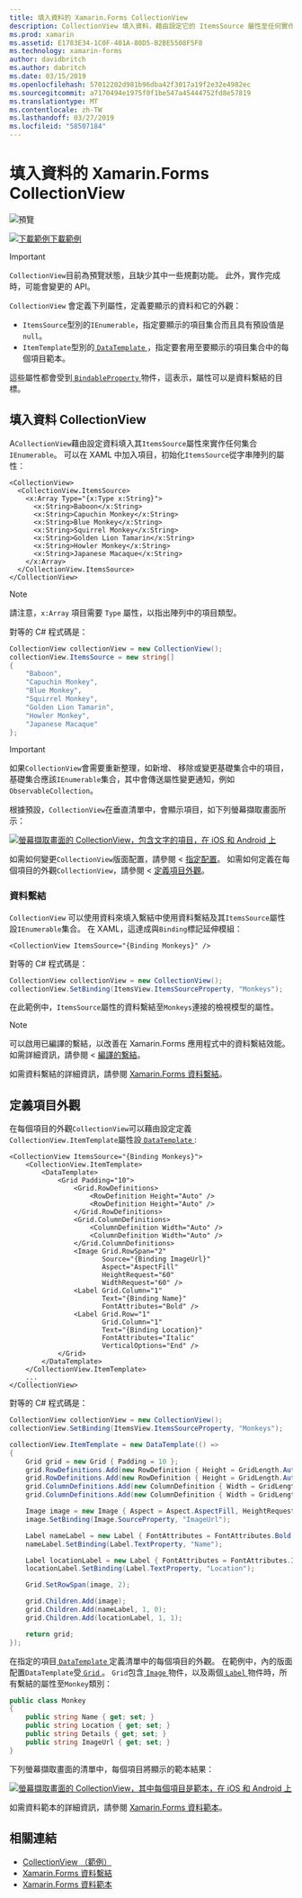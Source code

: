 ```yaml
---
title: 填入資料的 Xamarin.Forms CollectionView
description: CollectionView 填入資料，藉由設定它的 ItemsSource 屬性至任何實作 IEnumerable 的集合。
ms.prod: xamarin
ms.assetid: E1783E34-1C0F-401A-80D5-B2BE5508F5F8
ms.technology: xamarin-forms
author: davidbritch
ms.author: dabritch
ms.date: 03/15/2019
ms.openlocfilehash: 57012202d981b96dba42f3017a19f2e32e4982ec
ms.sourcegitcommit: a7170494e1975f0f1be547a45444752fd8e57819
ms.translationtype: MT
ms.contentlocale: zh-TW
ms.lasthandoff: 03/27/2019
ms.locfileid: "58507184"
---
```

# <a name="populate-xamarinforms-collectionview-with-data"></a>填入資料的 Xamarin.Forms CollectionView

![預覽](~/media/shared/preview.png)

[![下載範例](~/media/shared/download.png)下載範例](https://github.com/xamarin/xamarin-forms-samples/tree/forms40/UserInterface/CollectionViewDemos/)

> [!IMPORTANT]
> `CollectionView`目前為預覽狀態，且缺少其中一些規劃功能。 此外，實作完成時，可能會變更的 API。

`CollectionView` 會定義下列屬性，定義要顯示的資料和它的外觀：

- `ItemsSource`型別的`IEnumerable`，指定要顯示的項目集合而且具有預設值是`null`。
- `ItemTemplate`型別的[ `DataTemplate` ](xref:Xamarin.Forms.DataTemplate)，指定要套用至要顯示的項目集合中的每個項目範本。

這些屬性都會受到[ `BindableProperty` ](xref:Xamarin.Forms.BindableProperty)物件，這表示，屬性可以是資料繫結的目標。

## <a name="populate-a-collectionview-with-data"></a>填入資料 CollectionView

A`CollectionView`藉由設定資料填入其`ItemsSource`屬性來實作任何集合`IEnumerable`。 可以在 XAML 中加入項目，初始化`ItemsSource`從字串陣列的屬性：

```xaml
<CollectionView>
  <CollectionView.ItemsSource>
    <x:Array Type="{x:Type x:String}">
      <x:String>Baboon</x:String>
      <x:String>Capuchin Monkey</x:String>
      <x:String>Blue Monkey</x:String>
      <x:String>Squirrel Monkey</x:String>
      <x:String>Golden Lion Tamarin</x:String>
      <x:String>Howler Monkey</x:String>
      <x:String>Japanese Macaque</x:String>
    </x:Array>
  </CollectionView.ItemsSource>
</CollectionView>
```

> [!NOTE]
> 請注意，`x:Array` 項目需要 `Type` 屬性，以指出陣列中的項目類型。

對等的 C# 程式碼是：

```csharp
CollectionView collectionView = new CollectionView();
collectionView.ItemsSource = new string[]
{
    "Baboon",
    "Capuchin Monkey",
    "Blue Monkey",
    "Squirrel Monkey",
    "Golden Lion Tamarin",
    "Howler Monkey",
    "Japanese Macaque"
};
```

> [!IMPORTANT]
> 如果`CollectionView`會需要重新整理，如新增、 移除或變更基礎集合中的項目，基礎集合應該`IEnumerable`集合，其中會傳送屬性變更通知，例如`ObservableCollection`。

根據預設，`CollectionView`在垂直清單中，會顯示項目，如下列螢幕擷取畫面所示：

[![螢幕擷取畫面的 CollectionView，包含文字的項目，在 iOS 和 Android 上](populate-data-images/text.png "CollectionView 中的文字項目")](populate-data-images/text-large.png#lightbox "CollectionView 中的文字項目")

如需如何變更`CollectionView`版面配置，請參閱 <<c2> [ 指定配置](layout.md)。 如需如何定義在每個項目的外觀`CollectionView`，請參閱 <<c2> [ 定義項目外觀](#define-item-appearance)。

### <a name="data-binding"></a>資料繫結

`CollectionView` 可以使用資料來填入繫結中使用資料繫結及其`ItemsSource`屬性設`IEnumerable`集合。 在 XAML，這達成與`Binding`標記延伸模組：

```xaml
<CollectionView ItemsSource="{Binding Monkeys}" />
```

對等的 C# 程式碼是：

```csharp
CollectionView collectionView = new CollectionView();
collectionView.SetBinding(ItemsView.ItemsSourceProperty, "Monkeys");
```

在此範例中，`ItemsSource`屬性的資料繫結至`Monkeys`連接的檢視模型的屬性。

> [!NOTE]
> 可以啟用已編譯的繫結，以改善在 Xamarin.Forms 應用程式中的資料繫結效能。 如需詳細資訊，請參閱 <<c0> [ 編譯的繫結](~/xamarin-forms/app-fundamentals/data-binding/compiled-bindings.md)。

如需資料繫結的詳細資訊，請參閱 [Xamarin.Forms 資料繫結](~/xamarin-forms/app-fundamentals/data-binding/index.md)。

## <a name="define-item-appearance"></a>定義項目外觀

在每個項目的外觀`CollectionView`可以藉由設定定義`CollectionView.ItemTemplate`屬性設[ `DataTemplate` ](xref:Xamarin.Forms.DataTemplate):

```xaml
<CollectionView ItemsSource="{Binding Monkeys}">
    <CollectionView.ItemTemplate>
        <DataTemplate>
            <Grid Padding="10">
                <Grid.RowDefinitions>
                    <RowDefinition Height="Auto" />
                    <RowDefinition Height="Auto" />
                </Grid.RowDefinitions>
                <Grid.ColumnDefinitions>
                    <ColumnDefinition Width="Auto" />
                    <ColumnDefinition Width="Auto" />
                </Grid.ColumnDefinitions>
                <Image Grid.RowSpan="2"
                       Source="{Binding ImageUrl}"
                       Aspect="AspectFill"
                       HeightRequest="60"
                       WidthRequest="60" />
                <Label Grid.Column="1"
                       Text="{Binding Name}"
                       FontAttributes="Bold" />
                <Label Grid.Row="1"
                       Grid.Column="1"
                       Text="{Binding Location}"
                       FontAttributes="Italic"
                       VerticalOptions="End" />
            </Grid>
        </DataTemplate>
    </CollectionView.ItemTemplate>
    ...
</CollectionView>
```

對等的 C# 程式碼是：

```csharp
CollectionView collectionView = new CollectionView();
collectionView.SetBinding(ItemsView.ItemsSourceProperty, "Monkeys");

collectionView.ItemTemplate = new DataTemplate(() =>
{
    Grid grid = new Grid { Padding = 10 };
    grid.RowDefinitions.Add(new RowDefinition { Height = GridLength.Auto });
    grid.RowDefinitions.Add(new RowDefinition { Height = GridLength.Auto });
    grid.ColumnDefinitions.Add(new ColumnDefinition { Width = GridLength.Auto });
    grid.ColumnDefinitions.Add(new ColumnDefinition { Width = GridLength.Auto });

    Image image = new Image { Aspect = Aspect.AspectFill, HeightRequest = 60, WidthRequest = 60 };
    image.SetBinding(Image.SourceProperty, "ImageUrl");

    Label nameLabel = new Label { FontAttributes = FontAttributes.Bold };
    nameLabel.SetBinding(Label.TextProperty, "Name");

    Label locationLabel = new Label { FontAttributes = FontAttributes.Italic, VerticalOptions = LayoutOptions.End };
    locationLabel.SetBinding(Label.TextProperty, "Location");

    Grid.SetRowSpan(image, 2);

    grid.Children.Add(image);
    grid.Children.Add(nameLabel, 1, 0);
    grid.Children.Add(locationLabel, 1, 1);

    return grid;
});
```

在指定的項目[ `DataTemplate` ](xref:Xamarin.Forms.DataTemplate)定義清單中的每個項目的外觀。 在範例中，內的版面配置`DataTemplate`受[ `Grid` ](xref:Xamarin.Forms.Grid)。 `Grid`包含[ `Image` ](xref:Xamarin.Forms.Image)物件，以及兩個[ `Label` ](xref:Xamarin.Forms.Label)物件時，所有繫結的屬性至`Monkey`類別：

```csharp
public class Monkey
{
    public string Name { get; set; }
    public string Location { get; set; }
    public string Details { get; set; }
    public string ImageUrl { get; set; }
}
```

下列螢幕擷取畫面的清單中，每個項目將顯示的範本結果：

[![螢幕擷取畫面的 CollectionView，其中每個項目是範本，在 iOS 和 Android 上](populate-data-images/datatemplate.png "CollectionView 中的樣板化項目")](populate-data-images/datatemplate-large.png#lightbox "CollectionView 中的樣板化項目")

如需資料範本的詳細資訊，請參閱 [Xamarin.Forms 資料範本](~/xamarin-forms/app-fundamentals/templates/data-templates/index.md)。

## <a name="related-links"></a>相關連結

- [CollectionView （範例）](https://github.com/xamarin/xamarin-forms-samples/tree/forms40/UserInterface/CollectionViewDemos/)
- [Xamarin.Forms 資料繫結](~/xamarin-forms/app-fundamentals/data-binding/index.md)
- [Xamarin.Forms 資料範本](~/xamarin-forms/app-fundamentals/templates/data-templates/index.md)
